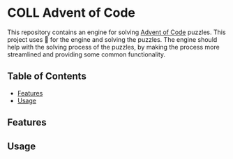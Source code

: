 # COLL Advent of Code

This repository contains an engine for solving [Advent of Code](https://adventofcode.com/) puzzles.
This project uses  for the engine and solving the puzzles.
The engine should help with the solving process of the puzzles, by
making the process more streamlined and providing some common functionality.

## Table of Contents

- [Features](#features)
- [Usage](#usage)

## Features

## Usage


